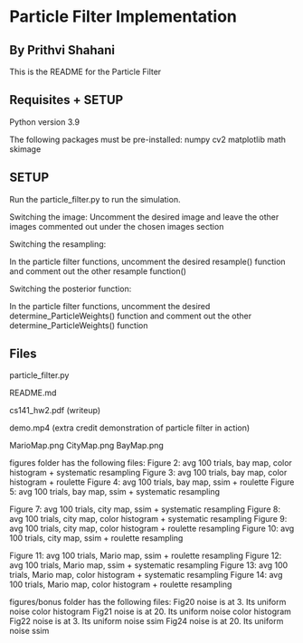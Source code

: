 # Particle Filter Implementation
## By Prithvi Shahani

This is the README for the Particle Filter


## Requisites + SETUP

Python version 3.9

The following packages must be pre-installed:
numpy
cv2
matplotlib
math
skimage


## SETUP

Run the particle_filter.py to run the simulation.

Switching the image:
Uncomment the desired image and leave the other images commented out under the chosen images section

Switching the resampling:

In the particle filter functions, uncomment the desired resample() function and comment out the other resample function()

Switching the posterior function:

In the particle filter functions, uncomment the desired determine_ParticleWeights() function and comment out the other determine_ParticleWeights() function

## Files

particle_filter.py

README.md

cs141_hw2.pdf (writeup)

demo.mp4 (extra credit demonstration of particle filter in action)

MarioMap.png
CityMap.png
BayMap.png

figures folder has the following files:
Figure 2: avg 100 trials, bay map, color histogram + systematic resampling
Figure 3: avg 100 trials, bay map, color histogram + roulette
Figure 4: avg 100 trials, bay map, ssim + roulette
Figure 5: avg 100 trials, bay map, ssim + systematic resampling

Figure 7: avg 100 trials, city map, ssim + systematic resampling 
Figure 8: avg 100 trials, city map, color histogram + systematic resampling 
Figure 9: avg 100 trials, city map, color histogram + roulette resampling 
Figure 10: avg 100 trials, city map, ssim + roulette resampling

Figure 11: avg 100 trials, Mario map, ssim + roulette resampling
Figure 12: avg 100 trials, Mario map, ssim + systematic resampling
Figure 13: avg 100 trials, Mario map, color histogram + systematic resampling
Figure 14: avg 100 trials, Mario map, color histogram + roulette resampling

figures/bonus folder has the following files:
Fig20 noise is at 3. Its uniform noise color histogram
Fig21 noise is at 20. Its uniform noise color histogram
Fig22 noise is at 3. Its uniform noise ssim
Fig24 noise is at 20. Its uniform noise ssim

